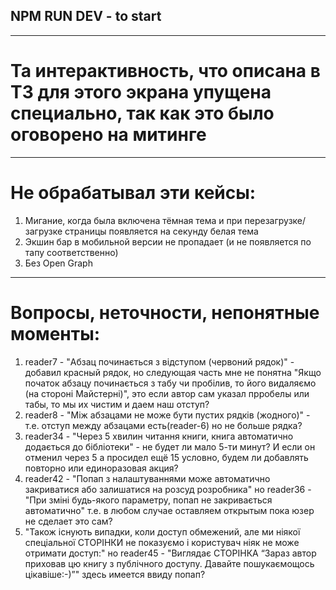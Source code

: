 ## NPM RUN DEV - to start

---

# Та интерактивность, что описана в ТЗ для этого экрана упущена специально, так как это было оговорено на митинге

---

# Не обрабатывал эти кейсы:

1. Мигание, когда была включена тёмная тема и при перезагрузке/загрузке страницы появляется на секунду белая тема
2. Экшин бар в мобильной версии не пропадает (и не появляется по тапу соответственно)
3. Без Open Graph

---

# Вопросы, неточности, непонятные моменты:

1. reader7 - "Абзац починається з відступом (червоний рядок)" - добавил красный рядок, но следующая часть мне не понятна "Якщо початок абзацу починається з табу чи пробілив, то його видаляємо (на стороні Майстерні)", это если автор сам указал прробелы или табы, то мы их чистим и даем наш отступ?
2. reader8 - "Між абзацами не може бути пустих рядків (жодного)" - т.е. отступ между абзацами есть(reader-6) но не больше рядка?
3. reader34 - "Через 5 хвилин читання книги, книга автоматично додається до бібліотеки" - не будет ли мало 5-ти минут? И если он отменил через 5 а просидел ещё 15 условно, будем ли добавлять повторно или единоразовая акция?
4. reader42 - "Попап з налаштуваннями може автоматично закриватися або залишатися на розсуд розробника" но reader36 - "При зміні будь-якого параметру, попап не закривається автоматично" т.е. в любом случае оставляем открытым пока юзер не сделает это сам?
5. "Також існують випадки, коли доступ обмежений, але ми ніякої спеціальної СТОРIНКИ не показуємо і користувач ніяк не може отримати
   доступ:" но reader45 - "Виглядає СТОРIНКА “Зараз автор приховав цю книгу з публічного доступу. Давайте пошукаємощось цікавіше:-)”" здесь имеется ввиду попап?
